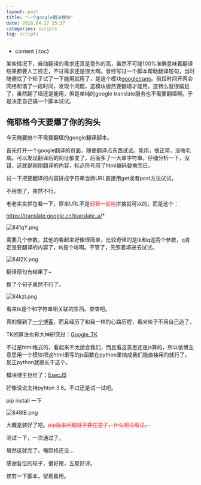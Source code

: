 ```yaml
---
layout: post
title: "一个google翻译模块"
date: 2018.04.17 15:37
categories: scripts
tag: scripts
---
```

* content
{:toc}


某些情况下，自动翻译的需求还真是意外的高，虽然不可能100%准确意味着翻译结果都要人工校正，不过需求还是很大啊。曾经写过一个脚本帮助翻译短句，当时随便找了个轮子试了一下能用就用了，是这个模块[googletrans](https://github.com/ssut/py-googletrans)。前段时间开两会网络和谐了一段时间，发现个问题，这模块居然要翻墙才能用，这特么就很尴尬了，虽然翻了墙还是能用，但是单纯的google translate服务也不需要翻墙啊。于是决定自己搞一个脚本试试。

## 俺耶格今天要爆了你的狗头

今天俺要搞个不需要翻墙的google翻译脚本。

首先打开一个google翻译的页面，随便翻译点东西试试。能用，很正常，没啥毛病。可以发现翻译后的网址都变了，后面多了一大串字符串。仔细分析一下，没错，这就是刚刚翻译的内容，标点符号用了html编码替换而已。

试一下把要翻译的内容拼成字符串当做URL直接用get或者post方法试试。

不用想了，果然不行。

老老实实抓包看一下，原来URL不是<font color='#FF3333'><del>弱智一般地</del></font>拼接就可以的。而是这个：

https://translate.google.cn/translate_a/*


![841qY.png](https://s1.ax2x.com/2018/04/25/841qY.png)

需要几个参数，其他的看起来好像很简单，比较奇怪的是tk和q这两个参数，q肯定是要翻译的内容了，tk是个啥啊。不管了，先照着填进去试试。

![84I2X.png](https://s1.ax2x.com/2018/04/25/84I2X.png)

翻译原句有结果了~

换了个句子果然不行了。

![84kzl.png](https://s1.ax2x.com/2018/04/25/84kzl.png)


看来tk是个和字符串相关联的东西。查查吧。

真的搜到了[一个博客](https://blog.csdn.net/yingshukun/article/details/53470424)，而且经历了和我一样的心路历程，看来轮子不用自己造了。

TK的算法也有大神研究过：[Google_TK](https://github.com/cocoa520/Google_TK/blob/master/google_tk.html)

不过是html格式的，看起来不太适合我们，而且看这意思还是js算的，所以依博主意思用一个模块把这html里写的js函数在python里搞成我们能直接用的就行了。反正python就擅长干这个。

模块博主也给了：[ExecJS](https://github.com/doloopwhile/PyExecJS)

好像没说支持pyhton 3.6。不过还是试一试吧。

pip install 一下

![848lB.png](https://s1.ax2x.com/2018/04/25/848lB.png)

大概是装好了吧。<font color='#FF3333'><del>pip版本问题就不要在意了，什么都没看见。</del></font>

测试一下，一次通过了。

居然这就完了。俺耶格还没...

感谢各位的轮子，很好用，五星好评。

修剪一下脚本，留着备用。
